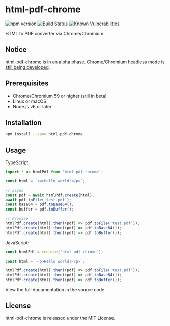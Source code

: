 # html-pdf-chrome

[![npm version](https://badge.fury.io/js/html-pdf-chrome.svg)](https://badge.fury.io/js/html-pdf-chrome)
[![Build Status](https://travis-ci.org/westy92/html-pdf-chrome.svg)](https://travis-ci.org/westy92/html-pdf-chrome/)
[![Known Vulnerabilities](https://snyk.io/test/github/westy92/html-pdf-chrome/badge.svg)](https://snyk.io/test/github/westy92/html-pdf-chrome)


HTML to PDF converter via Chrome/Chromium.

## Notice
html-pdf-chrome is in an alpha phase.  Chrome/Chromium headless mode is [still being developed](https://bugs.chromium.org/p/chromium/issues/list?can=2&q=label:Proj-Headless).

## Prerequisites
* Chrome/Chromium 59 or higher (still in beta)
* Linux or macOS
* Node.js v6 or later

## Installation
```bash
npm install --save html-pdf-chrome
```

## Usage

TypeScript:
```ts
import * as htmlPdf from 'html-pdf-chrome';

const html = `<p>Hello world!</p>`;

// async
const pdf = await htmlPdf.create(html);
await pdf.toFile('test.pdf');
const base64 = pdf.toBase64();
const buffer = pdf.toBuffer();

// Promise
htmlPdf.create(html).then((pdf) => pdf.toFile('test.pdf'));
htmlPdf.create(html).then((pdf) => pdf.toBase64());
htmlPdf.create(html).then((pdf) => pdf.toBuffer());
```

JavaScript:
```js
const htmlPdf = require('html-pdf-chrome');

const html = `<p>Hello world!</p>`;

htmlPdf.create(html).then((pdf) => pdf.toFile('test.pdf'));
htmlPdf.create(html).then((pdf) => pdf.toBase64());
htmlPdf.create(html).then((pdf) => pdf.toBuffer());
```

View the full documentation in the source code.

## License
html-pdf-chrome is released under the MIT License.
